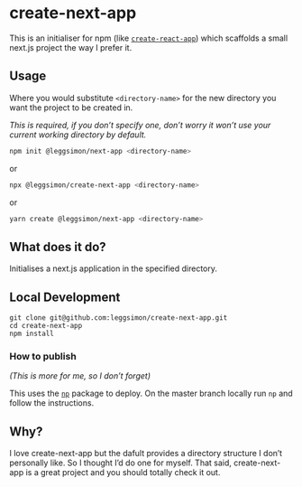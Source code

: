 # create-next-app

This is an initialiser for npm (like [`create-react-app`](https://github.com/facebook/create-react-app)) which scaffolds a small next.js project the way I prefer it.

## Usage

Where you would substitute `<directory-name>` for the new directory you want the project to be created in.

_This is required, if you don’t specify one, don’t worry it won’t use your current working directory by default._

```sh
npm init @leggsimon/next-app <directory-name>
```

or

```sh
npx @leggsimon/create-next-app <directory-name>
```

or

```sh
yarn create @leggsimon/next-app <directory-name>
```

## What does it do?

Initialises a next.js application in the specified directory.

## Local Development

```
git clone git@github.com:leggsimon/create-next-app.git
cd create-next-app
npm install
```

### How to publish

_(This is more for me, so I don’t forget)_

This uses the [`np`](https://www.npmjs.com/package/np) package to deploy. On the master branch locally run `np` and follow the instructions.

## Why?

I love create-next-app but the dafult provides a directory structure I don’t personally like. So I thought I’d do one for myself. That said, create-next-app is a great project and you should totally check it out.
